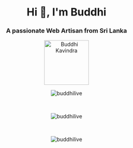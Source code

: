 <h1 align="center">Hi 👋, I'm Buddhi</h1>
<h3 align="center">A passionate Web Artisan from Sri Lanka</h3>
<p align="center">
  <img align="center" alt="Buddhi Kavindra" | Profile Views" width="120px" src="https://komarev.com/ghpvc/?username=buddhilive&style=plastic" />
</p>
<p align="center">
  <img align="center" src="https://github-readme-streak-stats.herokuapp.com/?user=buddhilive&" alt="buddhilive" />
</p>
</br>
<p align="center">
  <img src="https://myreadme.vercel.app/api/embed/buddhilive?panels=userstatistics,toprepositories,toplanguages,commitgraph" alt="buddhilive" />
</p>
</br>
<p align="center">
  <img align="center" src="https://github-readme-stats.vercel.app/api/top-langs/?username=Buddhilive&layout=compact&langs_count=10" alt="buddhilive" />
</p>

